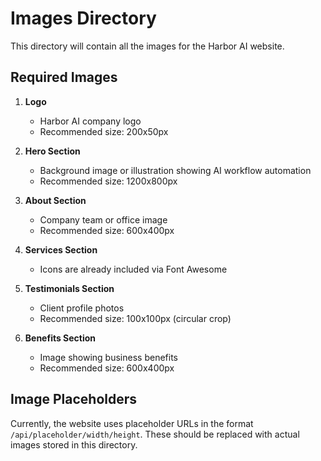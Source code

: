 # Images Directory

This directory will contain all the images for the Harbor AI website.

## Required Images

1. **Logo**
   - Harbor AI company logo
   - Recommended size: 200x50px

2. **Hero Section**
   - Background image or illustration showing AI workflow automation
   - Recommended size: 1200x800px

3. **About Section**
   - Company team or office image
   - Recommended size: 600x400px

4. **Services Section**
   - Icons are already included via Font Awesome

5. **Testimonials Section**
   - Client profile photos
   - Recommended size: 100x100px (circular crop)

6. **Benefits Section**
   - Image showing business benefits
   - Recommended size: 600x400px

## Image Placeholders

Currently, the website uses placeholder URLs in the format `/api/placeholder/width/height`. These should be replaced with actual images stored in this directory. 